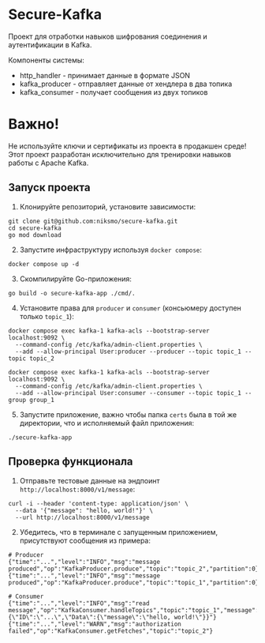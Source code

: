 # Secure-Kafka

Проект для отработки навыков шифрования соединения и аутентификации в Kafka.

Компоненты системы:

- http_handler - принимает данные в формате JSON
- kafka_producer - отправляет данные от хендлера в два топика
- kafka_consumer - получает сообщения из двух топиков

# Важно!
Не используйте ключи и сертификаты из проекта в продакшен среде!
Этот проект разработан исключительно для тренировки навыков работы с Apache Kafka.

## Запуск проекта

1. Клонируйте репозиторий, установите зависимости:

```
git clone git@github.com:niksmo/secure-kafka.git
cd secure-kafka
go mod download
```

2. Запустите инфраструктуру используя `docker compose`:

```
docker compose up -d
```

3. Скомпилируйте Go-приложения:

```
go build -o secure-kafka-app ./cmd/.
```

4. Установите права для `producer` и `consumer` (консьюмеру доступен только `topic_1`):

```
docker compose exec kafka-1 kafka-acls --bootstrap-server localhost:9092 \
  --command-config /etc/kafka/admin-client.properties \
  --add --allow-principal User:producer --producer --topic topic_1 --topic topic_2

docker compose exec kafka-1 kafka-acls --bootstrap-server localhost:9092 \
  --command-config /etc/kafka/admin-client.properties \
  --add --allow-principal User:consumer --consumer --topic topic_1 --group group_1
```

5. Запустите приложение, важно чтобы папка `certs` была в той же директории, что и исполняемый файл приложения:

```
./secure-kafka-app
```

## Проверка функционала

1. Отправьте тестовые данные на эндпоинт `http://localhost:8000/v1/message`:

```
curl -i --header 'content-type: application/json' \
  --data '{"message": "hello, world!"}' \
  --url http://localhost:8000/v1/message
```

2. Убедитесь, что в терминале с запущенным приложением, присутствуют сообщения из примера:

```
# Producer
{"time":"...","level":"INFO","msg":"message produced","op":"KafkaProducer.produce","topic":"topic_2","partition":0}
{"time":"...","level":"INFO","msg":"message produced","op":"KafkaProducer.produce","topic":"topic_1","partition":0}

# Consumer
{"time":"...","level":"INFO","msg":"read message","op":"KafkaConsumer.handleTopics","topic":"topic_1","message":"{\"ID\":\"...\",\"Data\":{\"message\":\"hello, world!\"}}"}
{"time":"...","level":"WARN","msg":"authorization failed","op":"KafkaConsumer.getFetches","topic":"topic_2"}
```
